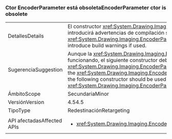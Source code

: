 ### <a name="encoderparameter-ctor-is-obsolete"></a><span data-ttu-id="1d290-101">Ctor EncoderParameter está obsoleta</span><span class="sxs-lookup"><span data-stu-id="1d290-101">EncoderParameter ctor is obsolete</span></span>

|   |   |
|---|---|
|<span data-ttu-id="1d290-102">Detalles</span><span class="sxs-lookup"><span data-stu-id="1d290-102">Details</span></span>|<span data-ttu-id="1d290-103">El constructor <xref:System.Drawing.Imaging.EncoderParameter.%23ctor(System.Drawing.Imaging.Encoder,System.Int32,System.Int32,System.Int32,System.Int32)> está obsoleto e introducirá advertencias de compilación si se usa.</span><span class="sxs-lookup"><span data-stu-id="1d290-103">The <xref:System.Drawing.Imaging.EncoderParameter.%23ctor(System.Drawing.Imaging.Encoder,System.Int32,System.Int32,System.Int32,System.Int32)> constructor is obsolete now and will introduce build warnings if used.</span></span>|
|<span data-ttu-id="1d290-104">Sugerencia</span><span class="sxs-lookup"><span data-stu-id="1d290-104">Suggestion</span></span>|<span data-ttu-id="1d290-105">Aunque la <xref:System.Drawing.Imaging.EncoderParameter.%23ctor(System.Drawing.Imaging.Encoder,System.Int32,System.Int32,System.Int32,System.Int32)>constructor continuarán funcionando, el siguiente constructor debe usarse en su lugar, para evitar la advertencia de compilación obsoleta al volver a compilar el código con herramientas de .NET 4.5: <xref:System.Drawing.Imaging.EncoderParameter.%23ctor(System.Drawing.Imaging.Encoder,System.Int32,System.Drawing.Imaging.EncoderParameterValueType,System.IntPtr)>.</span><span class="sxs-lookup"><span data-stu-id="1d290-105">Although the <xref:System.Drawing.Imaging.EncoderParameter.%23ctor(System.Drawing.Imaging.Encoder,System.Int32,System.Int32,System.Int32,System.Int32)>constructor will continue to work, the following constructor should be used instead to avoid the obsolete build warning when re-compiling code with .NET 4.5 tools: <xref:System.Drawing.Imaging.EncoderParameter.%23ctor(System.Drawing.Imaging.Encoder,System.Int32,System.Drawing.Imaging.EncoderParameterValueType,System.IntPtr)>.</span></span>|
|<span data-ttu-id="1d290-106">Ámbito</span><span class="sxs-lookup"><span data-stu-id="1d290-106">Scope</span></span>|<span data-ttu-id="1d290-107">Secundaria</span><span class="sxs-lookup"><span data-stu-id="1d290-107">Minor</span></span>|
|<span data-ttu-id="1d290-108">Versión</span><span class="sxs-lookup"><span data-stu-id="1d290-108">Version</span></span>|<span data-ttu-id="1d290-109">4.5</span><span class="sxs-lookup"><span data-stu-id="1d290-109">4.5</span></span>|
|<span data-ttu-id="1d290-110">Tipo</span><span class="sxs-lookup"><span data-stu-id="1d290-110">Type</span></span>|<span data-ttu-id="1d290-111">Redestinación</span><span class="sxs-lookup"><span data-stu-id="1d290-111">Retargeting</span></span>|
|<span data-ttu-id="1d290-112">API afectadas</span><span class="sxs-lookup"><span data-stu-id="1d290-112">Affected APIs</span></span>|<ul><li><xref:System.Drawing.Imaging.EncoderParameter.%23ctor(System.Drawing.Imaging.Encoder,System.Int32,System.Int32,System.Int32,System.Int32)?displayProperty=nameWithType></li></ul>|


